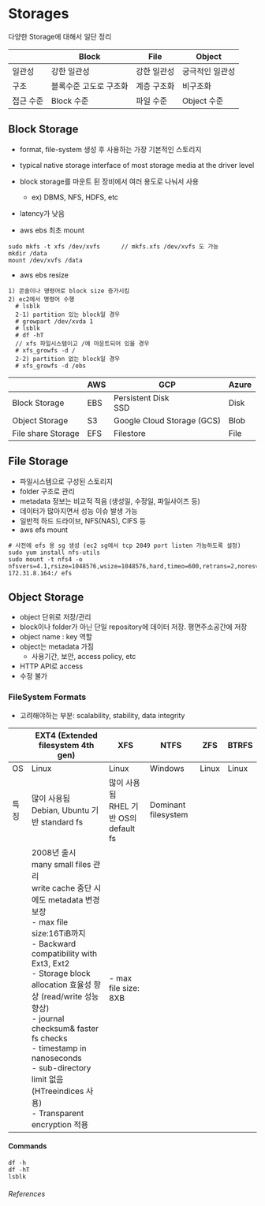 # Storages

다양한 Storage에 대해서 일단 정리



|           | Block                  | File        | Object          |
| --------- | ---------------------- | ----------- | --------------- |
| 일관성    | 강한 일관성            | 강한 일관성 | 궁극적인 일관성 |
| 구조      | 블록수준 고도로 구조화 | 계층 구조화 | 비구조화        |
| 접근 수준 | Block 수준             | 파일 수준   | Object 수준     |



## Block Storage

- format, file-system 생성 후 사용하는 가장 기본적인 스토리지
- typical native storage interface of most storage media at the driver level
- block storage를 마운트 된 장비에서 여러 용도로 나눠서 사용 
  - ex) DBMS, NFS, HDFS, etc

- latency가 낮음
- aws ebs 최초 mount

```
sudo mkfs -t xfs /dev/xvfs      // mkfs.xfs /dev/xvfs 도 가능
mkdir /data
mount /dev/xvfs /data
```

- aws ebs resize

```
1) 콘솔이나 명령어로 block size 증가시킴
2) ec2에서 명령어 수행
  # lsblk  
  2-1) partition 있는 block일 경우
  # growpart /dev/xvda 1
  # lsblk
  # df -hT
  // xfs 파일시스템이고 /에 마운트되어 있을 경우
  # xfs_growfs -d /
  2-2) partition 없는 block일 경우
  # xfs_growfs -d /ebs
```

|                    | AWS  | GCP                        | Azure |
| ------------------ | ---- | -------------------------- | ----- |
| Block Storage      | EBS  | Persistent Disk<br />SSD   | Disk  |
| Object Storage     | S3   | Google Cloud Storage (GCS) | Blob  |
| File share Storage | EFS  | Filestore                  | File  |



## File Storage

- 파일시스템으로 구성된 스토리지
- folder 구조로 관리
- metadata 정보는 비교적 적음 (생성일, 수정일, 파일사이즈 등)
- 데이터가 많아지면서 성능 이슈 발생 가능
- 일반적 하드 드라이브, NFS(NAS), CIFS 등
- aws efs mount

```
# 사전에 efs 용 sg 생성 (ec2 sg에서 tcp 2049 port listen 가능하도록 설정)
sudo yum install nfs-utils
sudo mount -t nfs4 -o nfsvers=4.1,rsize=1048576,wsize=1048576,hard,timeo=600,retrans=2,noresvport 172.31.8.164:/ efs
```



## Object Storage

- object 단위로 저장/관리
- block이나 folder가 아닌 단일 repository에 데이터 저장. 평면주소공간에 저장
- object name : key 역할
- object는 metadata 가짐 
  - 사용기간, 보안, access policy, etc
- HTTP API로 access
- 수정 불가



### FileSystem Formats

- 고려해야하는 부분: scalability, stability, data integrity

|      | EXT4 (Extended filesystem 4th gen)                           | XFS                                        | NTFS                | ZFS   | BTRFS |
| ---- | ------------------------------------------------------------ | ------------------------------------------ | ------------------- | ----- | ----- |
| OS   | Linux                                                        | Linux                                      | Windows             | Linux | Linux |
| 특징 | 많이 사용됨<br />Debian, Ubuntu 기반 standard fs             | 많이 사용됨<br />RHEL 기반 OS의 default fs | Dominant filesystem |       |       |
|      | 2008년 출시<br />many small files 관리<br />write cache 중단 시에도 metadata 변경 보장<br /> - max file size:16TiB까지 <br />- Backward compatibility with Ext3, Ext2<br />- Storage block allocation 효율성 향상 (read/write 성능 향상)<br />- journal checksum& faster fs checks<br />- timestamp in nanoseconds<br />- sub-directory limit 없음 (HTreeindices 사용)<br />- Transparent encryption 적용 | - max file size: 8XB                       |                     |       |       |



#### Commands

```
df -h
df -hT
lsblk
```







###### References

[object, block, file storage 차이]: https://www.alibabacloud.com/ko/knowledge/difference-between-object-storage-file-storage-block-storage	"object, file, block storage 차이점"
[Block Storage]: https://www.delltechnologies.com/ko-kr/learn/data-storage/block-storage.htm
[ext4 vs xfs]: https://linoxide.com/ext4-vs-xfs-which-one-to-choose/

